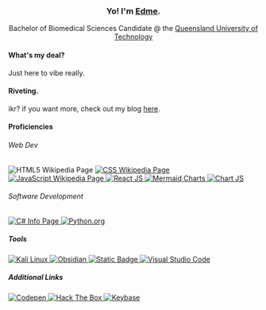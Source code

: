 <style>
    .badge{
        text-decoration: none;
    }
</style>

<h3 align="center">Yo! I'm <a target="_blank" href="https://edamame-v.github.io/about">Edme</a>.</h3>
<p align="center">
    Bachelor of Biomedical Sciences Candidate @ the <a rel="nofollow noopener noreferrer" target="_blank" href="https://qut.edu.au">Queensland University of Technology</a>
</p>

#### What's my deal?
Just here to vibe really.

#### Riveting.
ikr? if you want more, check out my blog [here](https://edamame-v.github.io/about).

#### Proficiencies
<h6>Web Dev</h6>
<a class="badge" href="https://en.wikipedia.org/wiki/HTML5">
    <img alt="HTML5 Wikipedia Page" src="https://img.shields.io/badge/HTML5-%23E34F26?style=for-the-badge&logo=html5&logoColor=%23ffffff">
</a>

<a href="https://en.wikipedia.org/wiki/CSS">
    <img alt="CSS Wikipedia Page" src="https://img.shields.io/badge/CSS3-%231572B6?style=for-the-badge&logo=css3&logoColor=%23ffffff">
</a>

<a href="https://en.wikipedia.org/wiki/JavaScript">
    <img alt="JavaScript Wikipedia Page" src="https://img.shields.io/badge/Javascript-%23F7DF1E?style=for-the-badge&logo=javascript&logoColor=%23ffffff">
</a>

<a href="https://react.dev/">
    <img alt="React JS" src="https://img.shields.io/badge/React--JS-%2361DAFB?style=for-the-badge&logo=react&logoColor=%23ffffff">
</a>

<a href="https://mermaid.live">
    <img alt="Mermaid Charts" src="https://img.shields.io/badge/React--JS-%2361DAFB?style=for-the-badge&logo=react&logoColor=%23ffffff">
</a>

<a href="https://www.chartjs.org/">
    <img alt="Chart JS" src="https://img.shields.io/badge/Chart%20JS-%23FF6384?style=for-the-badge&logo=chart.js&logoColor=%23ffffff">
</a>

<h6>Software Development</h6>
<a href="https://dotnet.microsoft.com/en-us/languages/csharp">
    <img alt="C# Info Page" src="https://img.shields.io/badge/C%23-%23512BD4?style=for-the-badge&logo=c%23&logoColor=%23ffffff">
</a>
<a href="https://www.python.org/">
    <img alt="Python.org" src="https://img.shields.io/badge/Python-%233776AB?style=for-the-badge&logo=python&logoColor=%23ffffff">
</a>
<h5>Tools</h5>
<a href="https://www.kali.org/">
    <img alt="Kali Linux" src="https://img.shields.io/badge/Kali-%23557C94?style=for-the-badge&logo=kali%20linux&logoColor=%23ffffff">
</a>
<a href="https://obsidian.md/">
    <img alt="Obsidian" src="https://img.shields.io/badge/Obsidian-%237C3AED?style=for-the-badge&logo=obsidian&logoColor=%23ffffff">
</a>
<a href="https://git-scm.com/">
    <img alt="Static Badge" src="https://img.shields.io/badge/Git-%23F05032?style=for-the-badge&logo=git&logoColor=%23ffffff">
</a>
<a href="https://code.visualstudio.com/">
    <img alt="Visual Studio Code" src="https://img.shields.io/badge/VS%20Code-%23007ACC?style=for-the-badge&logo=visual%20studio%20code&logoColor=%23ffffff">
</a>
<h5>Additional Links</h5>
<a href="https://codepen.io/edamame-v">
    <img alt="Codepen" src="https://img.shields.io/badge/Codepen-%23000000?style=for-the-badge&logo=codepen&logoColor=%23ffffff">
</a>
<a href="https://app.hackthebox.com/users/1744080">
    <img alt="Hack The Box" src="https://img.shields.io/badge/HackTheBox-%239FEF00?style=for-the-badge&logo=hackthebox&logoColor=%23ffffff">
</a>
<a href="https://keybase.io/edamamev"> 
    <img alt="Keybase" src="https://img.shields.io/badge/KeyBase-%2333A0FF?style=for-the-badge&logo=keybase&logoColor=%23ffffff">
</a>
